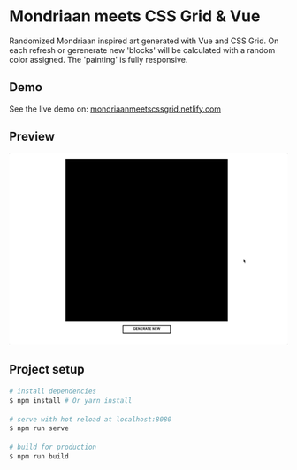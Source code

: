 # Mondriaan meets CSS Grid & Vue
Randomized Mondriaan inspired art generated with Vue and CSS Grid. On each refresh or gerenerate new 'blocks' will be calculated with a random color assigned. The 'painting' is fully responsive.

## Demo
See the live demo on: [mondriaanmeetscssgrid.netlify.com](https://mondriaanmeetscssgrid.netlify.com/)

## Preview
![](./preview/preview.gif)

## Project setup
``` bash
# install dependencies
$ npm install # Or yarn install

# serve with hot reload at localhost:8080
$ npm run serve

# build for production
$ npm run build
```